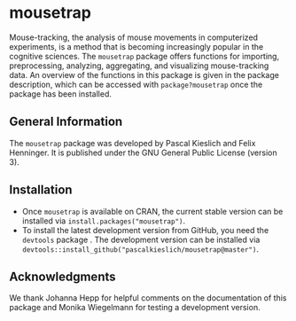 <!-- README.md is generated from README.Rmd. Please edit that file -->
mousetrap
=========

Mouse-tracking, the analysis of mouse movements in computerized experiments, is a method that is becoming increasingly popular in the cognitive sciences. The `mousetrap` package offers functions for importing, preprocessing, analyzing, aggregating, and visualizing mouse-tracking data. An overview of the functions in this package is given in the package description, which can be accessed with `package?mousetrap` once the package has been installed.

General Information
-------------------

The `mousetrap` package was developed by Pascal Kieslich and Felix Henninger. It is published under the GNU General Public License (version 3).

Installation
------------

-   Once `mousetrap` is available on CRAN, the current stable version can be installed via `install.packages("mousetrap")`.
-   To install the latest development version from GitHub, you need the `devtools` package . The development version can be installed via `devtools::install_github("pascalkieslich/mousetrap@master")`.

Acknowledgments
---------------

We thank Johanna Hepp for helpful comments on the documentation of this package and Monika Wiegelmann for testing a development version.
